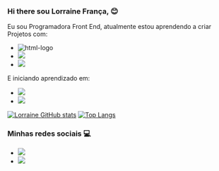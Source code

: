 ### Hi there sou Lorraine França, :blush:

 Eu sou Programadora Front End, atualmente estou aprendendo a criar Projetos com:


- <img src="https://img.shields.io/badge/HTML5-E34F26?style=for-the-badge&logo=html5&logoColor=white" alt="html-logo" />
- <img src="https://img.shields.io/badge/CSS-239120?&style=for-the-badge&logo=css3&logoColor=white" />
- <img src="https://img.shields.io/badge/Bootstrap-563D7C?style=for-the-badge&logo=bootstrap&logoColor=white" />

E iniciando aprendizado em:

- <img src="https://img.shields.io/badge/JavaScript-F7DF1E?style=for-the-badge&logo=javascript&logoColor=black" />
- <img src="https://img.shields.io/badge/jQuery-0769AD?style=for-the-badge&logo=jquery&logoColor=white" />

[![Lorraine GitHub stats](https://github-readme-stats.vercel.app/api?username=loohfranca)](https://github.com/anuraghazra/github-readme-stats)   [![Top Langs](https://github-readme-stats.vercel.app/api/top-langs/?username=loohfranca)](https://github.com/anuraghazra/github-readme-stats)

### Minhas redes sociais :computer:

- <img src="https://img.shields.io/badge/Instagram-E4405F?style=for-the-badge&logo=instagram&logoColor=white" />
- <img src="https://img.shields.io/badge/LinkedIn-0077B5?style=for-the-badge&logo=linkedin&logoColor=white" />

